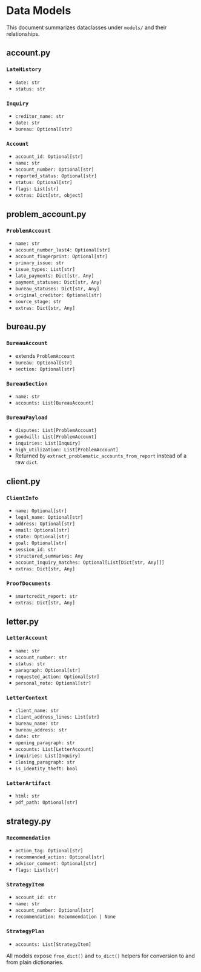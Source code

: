 # Data Models

This document summarizes dataclasses under `models/` and their relationships.

## account.py

### `LateHistory`
- `date: str`
- `status: str`

### `Inquiry`
- `creditor_name: str`
- `date: str`
- `bureau: Optional[str]`

### `Account`
- `account_id: Optional[str]`
- `name: str`
- `account_number: Optional[str]`
- `reported_status: Optional[str]`
- `status: Optional[str]`
- `flags: List[str]`
- `extras: Dict[str, object]`

## problem_account.py

### `ProblemAccount`
- `name: str`
- `account_number_last4: Optional[str]`
- `account_fingerprint: Optional[str]`
- `primary_issue: str`
- `issue_types: List[str]`
- `late_payments: Dict[str, Any]`
- `payment_statuses: Dict[str, Any]`
- `bureau_statuses: Dict[str, Any]`
- `original_creditor: Optional[str]`
- `source_stage: str`
- `extras: Dict[str, Any]`

## bureau.py

### `BureauAccount`
- extends `ProblemAccount`
- `bureau: Optional[str]`
- `section: Optional[str]`

### `BureauSection`
- `name: str`
- `accounts: List[BureauAccount]`

### `BureauPayload`
- `disputes: List[ProblemAccount]`
- `goodwill: List[ProblemAccount]`
- `inquiries: List[Inquiry]`
- `high_utilization: List[ProblemAccount]`
- Returned by `extract_problematic_accounts_from_report` instead of a raw `dict`.

## client.py

### `ClientInfo`
- `name: Optional[str]`
- `legal_name: Optional[str]`
- `address: Optional[str]`
- `email: Optional[str]`
- `state: Optional[str]`
- `goal: Optional[str]`
- `session_id: str`
- `structured_summaries: Any`
- `account_inquiry_matches: Optional[List[Dict[str, Any]]]`
- `extras: Dict[str, Any]`

### `ProofDocuments`
- `smartcredit_report: str`
- `extras: Dict[str, Any]`

## letter.py

### `LetterAccount`
- `name: str`
- `account_number: str`
- `status: str`
- `paragraph: Optional[str]`
- `requested_action: Optional[str]`
- `personal_note: Optional[str]`

### `LetterContext`
- `client_name: str`
- `client_address_lines: List[str]`
- `bureau_name: str`
- `bureau_address: str`
- `date: str`
- `opening_paragraph: str`
- `accounts: List[LetterAccount]`
- `inquiries: List[Inquiry]`
- `closing_paragraph: str`
- `is_identity_theft: bool`

### `LetterArtifact`
- `html: str`
- `pdf_path: Optional[str]`

## strategy.py

### `Recommendation`
- `action_tag: Optional[str]`
- `recommended_action: Optional[str]`
- `advisor_comment: Optional[str]`
- `flags: List[str]`

### `StrategyItem`
- `account_id: str`
- `name: str`
- `account_number: Optional[str]`
- `recommendation: Recommendation | None`

### `StrategyPlan`
- `accounts: List[StrategyItem]`

All models expose `from_dict()` and `to_dict()` helpers for conversion to and from plain dictionaries.
